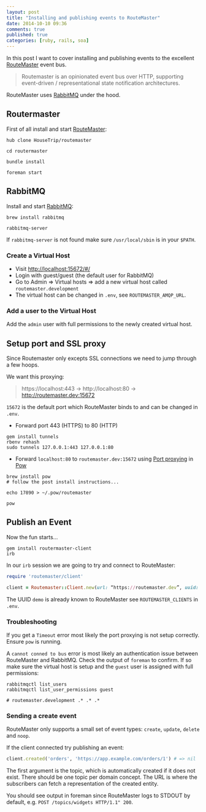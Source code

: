 ```yaml
---
layout: post
title: "Installing and publishing events to RouteMaster"
date: 2014-10-10 09:36
comments: true
published: true
categories: [ruby, rails, soa]
---
```


In this post I want to cover installing and publishing events to the excellent [RouteMaster](https://github.com/HouseTrip/routemaster) event bus.

> Routemaster is an opinionated event bus over HTTP, supporting event-driven / representational state notification architectures.

RouteMaster uses [RabbitMQ](https://www.rabbitmq.com) under the hood.

<!--more-->

##  Routermaster

First of all install and start [RouteMaster](https://github.com/HouseTrip/routemaster):

```
hub clone HouseTrip/routemaster

cd routermaster

bundle install 

foreman start
```

## RabbitMQ

Install and start [RabbitMQ](https://www.rabbitmq.com):

```
brew install rabbitmq

rabbitmq-server
```

If `rabbitmq-server` is not found make sure `/usr/local/sbin` is in your
`$PATH`.

### Create a Virtual Host

* Visit [http://localhost:15672/#/](http://localhost:15672/#/)
* Login with guest/guest (the default user for RabbitMQ)
* Go to Admin => Virtual hosts => add a new virtual host called `routemaster.development`
* The virtual host can be changed in `.env`, see `ROUTEMASTER_AMQP_URL`.

### Add a user to the Virtual Host

Add the `admin` user with full permissions to the newly created virtual host.

## Setup port and SSL proxy

Since Routemaster only excepts SSL connections we need to jump through a few hoops.

We want this proxying:

> https://localhost:443 -> http://localhost:80 -> http://routemaster.dev:15672

`15672` is the default port which RouteMaster binds to and can be changed in `.env`.

* Forward port 443 (HTTPS) to 80 (HTTP)

```
gem install tunnels
rbenv rehash
sudo tunnels 127.0.0.1:443 127.0.0.1:80
```

* Forward `localhost:80` to `routemaster.dev:15672` using [Port proxying](http://pow.cx/manual#section_2.1.4) in [Pow](https://github.com/basecamp/pow)

```
brew install pow
# follow the post install instructions...

echo 17890 > ~/.pow/routemaster

pow
```

## Publish an Event

Now the fun starts...

```
gem install routermaster-client
irb
```

In our `irb` session we are going to try and connect to RouteMaster:

```ruby
require 'routemaster/client'

client = Routemaster::Client.new(url: “https://routemaster.dev”, uuid: ‘demo’)
```

The UUID `demo` is already known to RouteMaster see `ROUTEMASTER_CLIENTS` in
`.env`.

### Troubleshooting

If you get a `Timeout` error most likely the port proxying is not setup correctly. Ensure `pow` is running.

A `cannot conned to bus` error is most likely an authentication issue between RouteMaster and RabbitMQ. Check the output of `foreman` to confirm. If so make sure the virtual host is setup and the `guest` user is assigned with full permissions:

```
rabbitmqctl list_users
rabbitmqctl list_user_permissions guest

# routemaster.development .* .* .*
```

### Sending a create event

RouteMaster only supports a small set of event types: `create`, `update`, `delete` and `noop`.

If the client connected try publishing an event:

```ruby
client.created('orders', 'https://app.example.com/orders/1') # => nil
```

The first argument is the topic, which is automatically created if it does not exist. There should be one topic per domain concept. The URL is where the subscribers can fetch a representation of the created entity.

You should see output in foreman since RouteMaster logs to STDOUT by default, e.g. `POST /topics/widgets HTTP/1.1" 200`.
